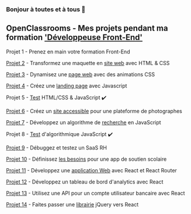 ### Bonjour à toutes et à tous 👋

## OpenClassrooms - Mes projets pendant ma formation ['Développeuse Front-End'](https://openclassrooms.com/fr/paths/314-developpeur-front-end)

Projet 1 - Prenez en main votre formation Front-End

[Projet 2](https://github.com/CathelineOnceUponATime/CathelineGrappin_2_20082021) - Transformez une maquette en [site web](https://cathelineonceuponatime.github.io/CathelineGrappin_2_20082021) avec HTML & CSS

[Projet 3](https://github.com/CathelineOnceUponATime/CathelineGrappin_3_02102021) - Dynamisez une [page web](
https://cathelineonceuponatime.github.io/CathelineGrappin_3_02102021/) avec des animations CSS

[Projet 4](https://github.com/CathelineOnceUponATime/GameOn-website-FR) - Créez une [landing page](https://cathelineonceuponatime.github.io/GameOn-website-FR/) avec Javascript

Projet 5 - [Test](https://drive.google.com/file/d/1NtFYsO3g6Vsij2fXgqAhvU06kT5H9gPl/view?usp=sharing) HTML/CSS & JavaScript  ✔️

[Projet 6](https://github.com/CathelineOnceUponATime/CathelineGrappin_6_20122021) - Créez un [site accessible](https://cathelineonceuponatime.github.io/CathelineGrappin_6_20122021/) pour une plateforme de photographes

[Projet 7](https://github.com/CathelineOnceUponATime/CathelineGrappin_7_09112021) - Développez un algorithme de [recherche](https://cathelineonceuponatime.github.io/CathelineGrappin_7_09112021/) en JavaScript

Projet 8 - [Test](https://drive.google.com/file/d/1o0ylTCFqpwTxxYTdFMryIX9soeE0jn5b/view?usp=sharing) d'algorithmique JavaScript ✔️

[Projet 9](https://github.com/CathelineOnceUponATime/Billed-app-FR-Front) - Débuggez et testez un SaaS RH

[Projet 10](https://github.com/CathelineOnceUponATime/CathelineGrappin_10_02022022) - Définissez [les besoins](https://www.figma.com/file/LcgcaxUxIq7J6vKlKmNaKb/Learn%40Home?node-id=25%3A9) pour une app de soutien scolaire

[Projet 11](https://github.com/CathelineOnceUponATime/CathelineGrappin_11_28022022) - Développez une [application Web](https://kasa-cathelineonceuponatime.netlify.app/) avec React et React Router

[Projet 12](https://github.com/CathelineOnceUponATime/CathelineGrappin_12_10032022) - Développez un tableau de bord d'analytics avec React

[Projet 13](https://github.com/CathelineOnceUponATime/CathelineGrappin_13_04042022-Front) - Utilisez une API pour un compte utilisateur bancaire avec React

[Projet 14](https://github.com/CathelineOnceUponATime/CathelineGrappin_14_27042022) - Faites passer une [librairie](https://hrnet-cathelineonceuponatime.netlify.app/) jQuery vers React
